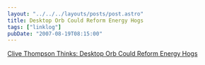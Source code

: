 ```yaml
---
layout: "../../../layouts/posts/post.astro"
title: Desktop Orb Could Reform Energy Hogs
tags: ["linklog"]
pubDate: "2007-08-19T08:15:00"
---
```


[Clive Thompson Thinks: Desktop Orb Could Reform Energy Hogs](https://www.wired.com/2007/07/st-thompson-5/)
